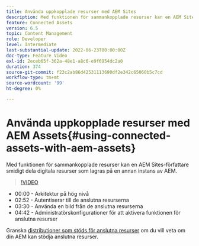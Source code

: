 ```yaml
---
title: Använda uppkopplade resurser med AEM Sites
description: Med funktionen för sammankopplade resurser kan en AEM Sites-författare smidigt dela digitala resurser som lagras på en annan instans av AEM.
feature: Connected Assets
version: 6.5
topic: Content Management
role: Developer
level: Intermediate
last-substantial-update: 2022-06-23T00:00:00Z
doc-type: Feature Video
exl-id: 2eceb65f-362a-48e1-a8c6-e9f6954dc2a0
duration: 374
source-git-commit: f23c2ab86d42531113690df2e342c65060b5c7cd
workflow-type: tm+mt
source-wordcount: '99'
ht-degree: 0%

---
```


# Använda uppkopplade resurser med AEM Assets{#using-connected-assets-with-aem-assets}

Med funktionen för sammankopplade resurser kan en AEM Sites-författare smidigt dela digitala resurser som lagras på en annan instans av AEM.

>[!VIDEO](https://video.tv.adobe.com/v/26060?quality=12&learn=on)

* 00:00 - Arkitektur på hög nivå
* 02:52 - Autentiserar till de anslutna resurserna
* 03:30 - Använda en bild från de anslutna resurserna
* 04:42 - Administratörskonfigurationer för att aktivera funktionen för anslutna resurser

Granska [distributioner som stöds för anslutna resurser](https://experienceleague.adobe.com/docs/experience-manager-65/assets/using/use-assets-across-connected-assets-instances.html#prerequisites) om du vill veta om din AEM kan stödja anslutna resurser.
